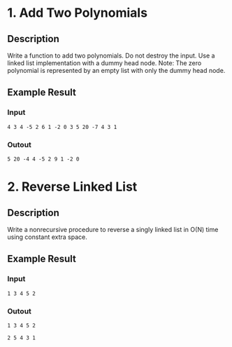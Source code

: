 # 1. Add Two Polynomials

## Description
Write a function to add two polynomials. Do not destroy the input. Use a linked list implementation with a dummy head node. Note: The zero polynomial is represented by an empty list with only the dummy head node.

## Example Result

### Input
```4 3 4 -5 2 6 1 -2 0 3 5 20 -7 4 3 1```

### Outout
```5 20 -4 4 -5 2 9 1 -2 0```

# 2. Reverse Linked List

## Description
Write a nonrecursive procedure to reverse a singly linked list in O(N) time using constant extra space.

## Example Result

### Input
```1 3 4 5 2```

### Outout
```1 3 4 5 2```

 ```2 5 4 3 1```
